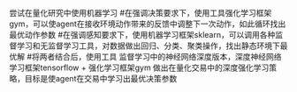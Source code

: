 尝试在量化研究中使用机器学习
#在强调决策要求下，使用工具强化学习框架gym，可以使agent在接收环境动作带来的反馈中调整下一次动作，如此循环找出最优动作参数
#在强调感知要求下，使用机器学习框架sklearn，可以调用各种监督学习和无监督学习工具，对数据做出回归、分类、聚类操作，找出静态环境下最优解
#将两者结合后，使用工具 监督学习中的神经网络深度版本，深度神经网络学习框架tensorflow  + 强化学习框架gym 做出在量化交易中的深度强化学习策略，目标是使agent在交易中学习出最优决策参数
